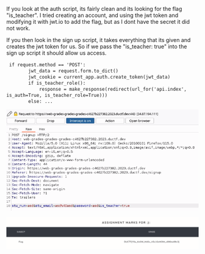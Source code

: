 If you look at the auth script, its fairly clean and its looking for the flag "is_teacher". I tried creating an account, and using the jwt token and modifying it with jwt.io to add the flag, but as I dont have the secret it did not work.

If you then look in the sign up script, it takes everything that its given and creates the jwt token for us. So if we pass the "is_teacher: true" into the sign up script it should allow us access.

```
 if request.method == 'POST':
        jwt_data = request.form.to_dict()
        jwt_cookie = current_app.auth.create_token(jwt_data)
        if is_teacher_role():
            response = make_response(redirect(url_for('api.index', is_auth=True, is_teacher_role=True)))
        else: ...
```


![img1](./Images/grades_1.png)



![flag](./Images/grades_2.png)